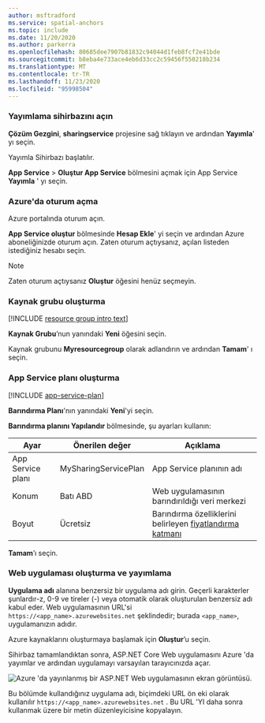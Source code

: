 ```yaml
---
author: msftradford
ms.service: spatial-anchors
ms.topic: include
ms.date: 11/20/2020
ms.author: parkerra
ms.openlocfilehash: 80685dee7907b81832c94044d1feb8fcf2e41bde
ms.sourcegitcommit: b8eba4e733ace4eb6d33cc2c59456f550218b234
ms.translationtype: MT
ms.contentlocale: tr-TR
ms.lasthandoff: 11/23/2020
ms.locfileid: "95998504"
---
```

### <a name="open-the-publish-wizard"></a>Yayımlama sihirbazını açın

**Çözüm Gezgini**, **sharingservice** projesine sağ tıklayın ve ardından **Yayımla**' yı seçin.

Yayımla Sihirbazı başlatılır. 

**App Service**  >  **Oluştur App Service** bölmesini açmak için App Service **Yayımla** ' yı seçin.

### <a name="sign-in-to-azure"></a>Azure'da oturum açma

Azure portalında oturum açın.

**App Service oluştur** bölmesinde **Hesap Ekle**' yi seçin ve ardından Azure aboneliğinizde oturum açın. Zaten oturum açtıysanız, açılan listeden istediğiniz hesabı seçin.

   > [!NOTE]
   > Zaten oturum açtıysanız **Oluştur** öğesini henüz seçmeyin.
   >

### <a name="create-a-resource-group"></a>Kaynak grubu oluşturma

[!INCLUDE [resource group intro text](resource-group.md)]

**Kaynak Grubu**’nun yanındaki **Yeni** öğesini seçin.

Kaynak grubunu **Myresourcegroup** olarak adlandırın ve ardından **Tamam**' ı seçin.

### <a name="create-an-app-service-plan"></a>App Service planı oluşturma

[!INCLUDE [app-service-plan](app-service-plan.md)]

**Barındırma Planı**'nın yanındaki **Yeni**'yi seçin.

**Barındırma planını Yapılandır** bölmesinde, şu ayarları kullanın:

| Ayar | Önerilen değer | Açıklama |
|-|-|-|
|App Service planı| MySharingServicePlan | App Service planının adı |
| Konum | Batı ABD | Web uygulamasının barındırıldığı veri merkezi |
| Boyut | Ücretsiz | Barındırma özelliklerini belirleyen [fiyatlandırma katmanı](https://azure.microsoft.com/pricing/details/app-service/?ref=microsoft.com&utm_source=microsoft.com&utm_medium=docs&utm_campaign=visualstudio) |

**Tamam**’ı seçin.

### <a name="create-and-publish-the-web-app"></a>Web uygulaması oluşturma ve yayımlama

**Uygulama adı** alanına benzersiz bir uygulama adı girin. Geçerli karakterler şunlardır-z, 0-9 ve tireler (-) veya otomatik olarak oluşturulan benzersiz adı kabul eder. Web uygulamasının URL'si `https://<app_name>.azurewebsites.net` şeklindedir; burada `<app_name>`, uygulamanızın adıdır.

Azure kaynaklarını oluşturmaya başlamak için **Oluştur**’u seçin.

   Sihirbaz tamamlandıktan sonra, ASP.NET Core Web uygulamasını Azure 'da yayımlar ve ardından uygulamayı varsayılan tarayıcınızda açar.

  ![Azure 'da yayınlanmış bir ASP.NET Web uygulamasının ekran görüntüsü.](./media/spatial-anchors-azure/web-app-running-live.png)

Bu bölümde kullandığınız uygulama adı, biçimdeki URL ön eki olarak kullanılır `https://<app_name>.azurewebsites.net` . Bu URL 'YI daha sonra kullanmak üzere bir metin düzenleyicisine kopyalayın.
